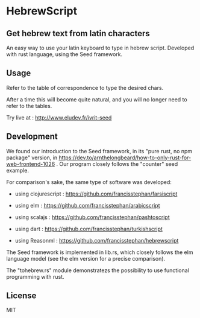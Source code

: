 # HebrewScript

## Get hebrew text from latin characters

An easy way to use your latin keyboard to type in hebrew script.
Developed with rust language, using the Seed framework.

## Usage

Refer to the table of correspondence to type the desired chars.

After a time this will become quite natural, and you will no longer need to refer to the tables.

Try live at : http://www.eludev.fr/ivrit-seed

## Development

We found our introduction to the Seed framework, in its "pure rust, no npm package" version, in https://dev.to/arnthelongbeard/how-to-only-rust-for-web-frontend-1026 . Our program closely follows the "counter" seed example.


For comparison's sake, the same type of software was developed:

- using clojurescript : https://github.com/francisstephan/farsiscript

- using elm : https://github.com/francisstephan/arabicscript

- using scalajs : https://github.com/francisstephan/pashtoscript

- using dart : https://github.com/francisstephan/turkishscript

- using Reasonml : https://github.com/francisstephan/hebrewscript

The Seed framework is implemented in lib.rs, which closely follows the elm language model (see the elm version for a precise comparison).

The "tohebrew.rs" module demonstratezs the possibility to use functional programming with rust.


## License

MIT
